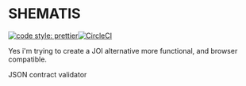 # SHEMATIS

[![code style: prettier](https://img.shields.io/badge/code_style-prettier-ff69b4.svg?style=flat-square)](https://github.com/prettier/prettier)[![CircleCI](https://circleci.com/gh/arielpchara/schematis.svg?style=svg)](https://circleci.com/gh/arielpchara/schematis)

Yes i'm trying to create a JOI alternative more functional, and browser compatible.

JSON contract validator
